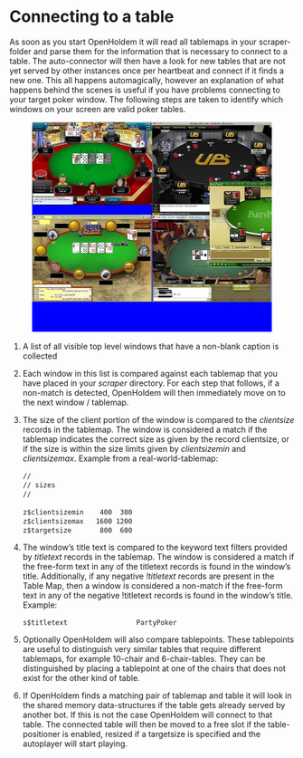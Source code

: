 # Connecting to a table

As soon as you start OpenHoldem it will read all tablemaps in your
scraper-folder and parse them for the information that is necessary to
connect to a table. The auto-connector will then have a look for new
tables that are not yet served by other instances once per heartbeat and
connect if it finds a new one. This all happens automagically, however
an explanation of what happens behind the scenes is useful if you have
problems connecting to your target poker window. The following steps are
taken to identify which windows on your screen are valid poker tables.

<figure>
<img src="images/connecting_to_a_table.jpg" />
</figure>

1.  A list of all visible top level windows that have a non-blank
    caption is collected

2.  Each window in this list is compared against each tablemap that you
    have placed in your *scraper* directory. For each step that follows,
    if a non-match is detected, OpenHoldem will then immediately move on
    to the next window / tablemap.

3.  The size of the client portion of the window is compared to the
    *clientsize* records in the tablemap. The window is considered a
    match if the tablemap indicates the correct size as given by the
    record clientsize, or if the size is within the size limits given by
    *clientsizemin* and *clientsizemax*. Example from a
    real-world-tablemap:

        // 
        // sizes 
        //

        z$clientsizemin    400  300 
        z$clientsizemax   1600 1200 
        z$targetsize       800  600

4.  The window’s title text is compared to the keyword text filters
    provided by *titletext* records in the tablemap. The window is
    considered a match if the free-form text in any of the titletext
    records is found in the window’s title. Additionally, if any
    negative *!titletext* records are present in the Table Map, then a
    window is considered a non-match if the free-form text in any of the
    negative !titletext records is found in the window’s title. Example:

        s$titletext                 PartyPoker

5.  Optionally OpenHoldem will also compare tablepoints. These
    tablepoints are useful to distinguish very similar tables that
    require different tablemaps, for example 10-chair and
    6-chair-tables. They can be distinguished by placing a tablepoint at
    one of the chairs that does not exist for the other kind of table.

6.  If OpenHoldem finds a matching pair of tablemap and table it will
    look in the shared memory data-structures if the table gets already
    served by another bot. If this is not the case OpenHoldem will
    connect to that table. The connected table will then be moved to a
    free slot if the table-positioner is enabled, resized if a
    targetsize is specified and the autoplayer will start playing.
